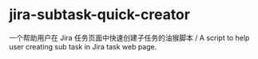 # jira-subtask-quick-creator
一个帮助用户在 Jira 任务页面中快速创建子任务的油猴脚本 / A script to help user creating sub task in Jira task web page.
